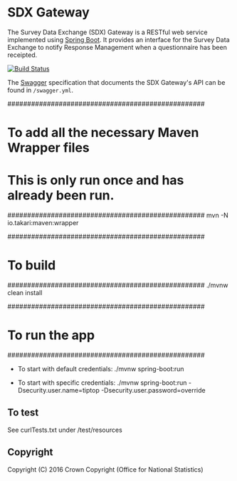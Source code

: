 # SDX Gateway
The Survey Data Exchange (SDX) Gateway is a RESTful web service implemented using [Spring Boot](http://projects.spring.io/spring-boot/). It provides an interface for the Survey Data Exchange to notify Response Management when a questionnaire has been receipted.

[![Build Status](https://travis-ci.org/ONSdigital/rm-sdx-gateway.svg?branch=master)](https://travis-ci.org/ONSdigital/rm-sdx-gateway)

The [Swagger](http://swagger.io/) specification that documents the SDX Gateway's API can be found in `/swagger.yml`.


##################################################
# To add all the necessary Maven Wrapper files
#
# This is only run once and has already been run.
##################################################
mvn -N io.takari:maven:wrapper


##################################################
# To build
##################################################
./mvnw clean install


##################################################
# To run the app
##################################################
- To start with default credentials:
    ./mvnw spring-boot:run

- To start with specific credentials:
    ./mvnw spring-boot:run -Dsecurity.user.name=tiptop -Dsecurity.user.password=override


## To test
See curlTests.txt under /test/resources


## Copyright
Copyright (C) 2016 Crown Copyright (Office for National Statistics)
